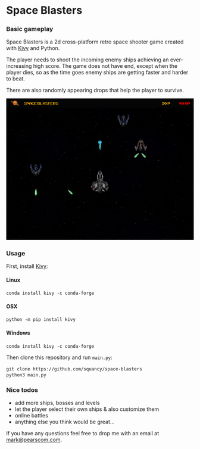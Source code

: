 # Space Blasters

### Basic gameplay
Space Blasters is a 2d cross-platform retro space shooter game created with <a href='https://www.kivy.org'>Kivy</a> and Python.

The player needs to shoot the incoming enemy ships achieving an ever-increasing high score. The game does not have end, except when the player dies, so as the time goes enemy ships are getting faster and harder to beat.

There are also randomly appearing drops that help the player to survive.

![alt text](https://raw.githubusercontent.com/squancy/space-blasters/master/images/showcase.png)

### Usage
First, install <a href='https://www.kivy.org'>Kivy</a>:

#### Linux
```
conda install kivy -c conda-forge
```
#### OSX
```
python -m pip install kivy
```
#### Windows
```
conda install kivy -c conda-forge
```

Then clone this repository and run `main.py`:
```
git clone https://github.com/squancy/space-blasters
python3 main.py
```

### Nice todos
  - add more ships, bosses and levels
  - let the player select their own ships & also customize them
  - online battles
  - anything else you think would be great...
  
If you have any questions feel free to drop me with an email at <a href='mailto:mark@pearscom.com'>mark@pearscom.com</a>.

